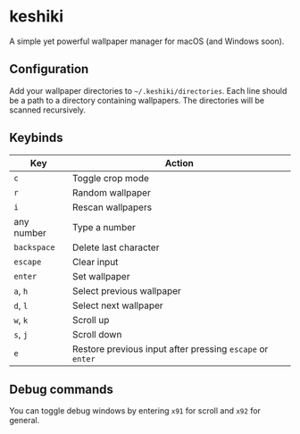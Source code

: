 # keshiki

A simple yet powerful wallpaper manager for macOS (and Windows soon).

## Configuration

Add your wallpaper directories to `~/.keshiki/directories`. Each line should be a path to a directory containing wallpapers. The directories will be scanned recursively.

## Keybinds

| Key | Action |
| --- | --- |
| `c` | Toggle crop mode |
| `r` | Random wallpaper |
| `i` | Rescan wallpapers |
| any number | Type a number |
| `backspace` | Delete last character |
| `escape` | Clear input |
| `enter` | Set wallpaper |
| `a`, `h` | Select previous wallpaper |
| `d`, `l` | Select next wallpaper |
| `w`, `k` | Scroll up |
| `s`, `j` | Scroll down |
| `e` | Restore previous input after pressing `escape` or `enter` |

## Debug commands

You can toggle debug windows by entering `x91` for scroll and `x92` for general.